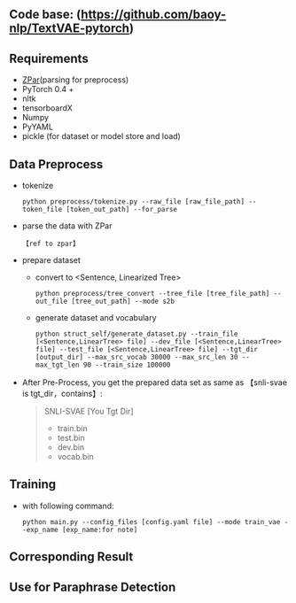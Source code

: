 ## Code base: (https://github.com/baoy-nlp/TextVAE-pytorch)

## Requirements
- [ZPar](https://sourceforge.net/projects/zpar/files/0.7.5/zpar-0.7.5.tar.gz/download)(parsing for preprocess)
- PyTorch 0.4 +
- nltk
- tensorboardX
- Numpy
- PyYAML
- pickle (for dataset or model store and load)

## Data Preprocess
- tokenize

    `python preprocess/tokenize.py --raw_file [raw_file_path] --token_file [token_out_path] --for_parse`
- parse the data with ZPar
    
    `【ref to zpar】`
- prepare dataset
    - convert <Constituency Tree> to <Sentence, Linearized Tree>
    
        `python preprocess/tree_convert --tree_file [tree_file_path] --out_file [tree_out_path] --mode s2b`

    - generate dataset and vocabulary
        
        `python struct_self/generate_dataset.py --train_file [<Sentence,LinearTree> file] --dev_file [<Sentence,LinearTree> file] --test_file [<Sentence,LinearTree> file] --tgt_dir [output_dir] --max_src_vocab 30000 --max_src_len 30 --max_tgt_len 90 --train_size 100000`

- After Pre-Process, you get the prepared data set as same as 【snli-svae is tgt_dir，contains】:
    > SNLI-SVAE [You Tgt Dir]
     > - train.bin
     > - test.bin
     > - dev.bin
     > - vocab.bin

## Training
- with following command:

  `python main.py --config_files [config.yaml file] --mode train_vae --exp_name [exp_name:for note]`

## Corresponding Result


## Use for Paraphrase Detection

